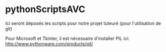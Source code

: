 # pythonScriptsAVC
Ici seront déposés les scripts pour notre projet tuteuré (pour l'utilisation de git)

Pour Microsoft et Tkinter, il est nécessaire d'installer PIL ici: http://www.pythonware.com/products/pil/
